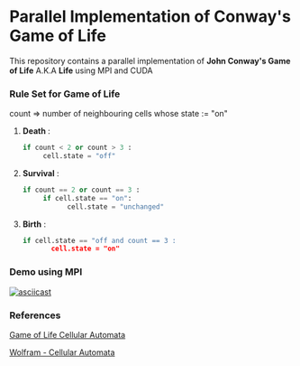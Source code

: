 # Parallel Implementation of Conway's Game of Life #

This repository contains a parallel implementation of __John Conway's Game of Life__ A.K.A __Life__ using MPI and CUDA

### Rule Set for Game of Life ###

 count => number of neighbouring cells whose state := "on"

1. **Death** :<br />
   ```python
   if count < 2 or count > 3 :
        cell.state = "off"
   ```


2. **Survival** :<br />
   ```python
   if count == 2 or count == 3 :
        if cell.state == "on":
              cell.state = "unchanged"
   ```


3. **Birth** : <br/>
   ```python
   if cell.state == "off and count == 3 :
          cell.state = "on"
   ```
   
### Demo using MPI 

[![asciicast](https://asciinema.org/a/ef25azn67jsqnh9w9y16g99hb.png)](https://asciinema.org/a/ef25azn67jsqnh9w9y16g99hb)

### References ###

[Game of Life Cellular Automata](http://download.springer.com/static/pdf/50/bok%253A978-1-84996-217-9.pdf?originUrl=http%3A%2F%2Flink.springer.com%2Fbook%2F10.1007%2F978-1-84996-217-9&token2=exp=1488644798~acl=%2Fstatic%2Fpdf%2F50%2Fbok%25253A978-1-84996-217-9.pdf%3ForiginUrl%3Dhttp%253A%252F%252Flink.springer.com%252Fbook%252F10.1007%252F978-1-84996-217-9*~hmac=606357a51ed8501f8404d07a3f5b9854e73f84959d3967c72fbf4a6eca086a11)

[Wolfram - Cellular Automata](http://mathworld.wolfram.com/GameofLife.html)
